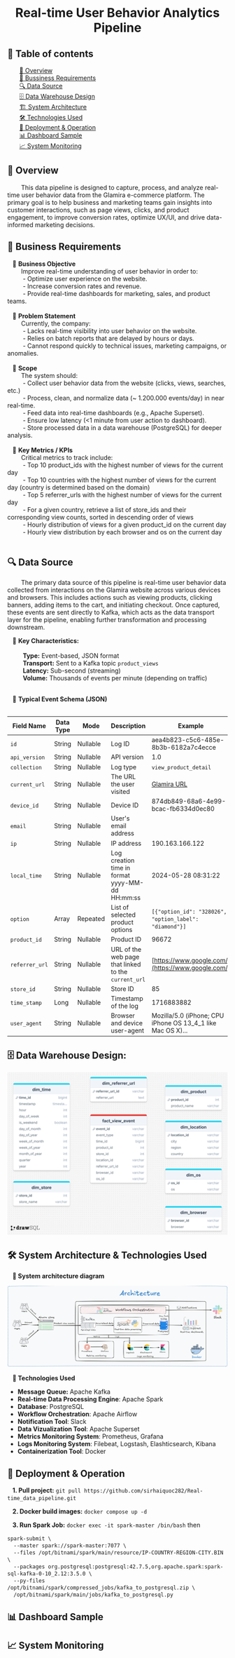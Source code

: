 <h1 align="center">Real-time User Behavior Analytics Pipeline</h1>

## 📑 Table of contents
&nbsp;&nbsp;&nbsp;&nbsp;&nbsp;&nbsp;&nbsp;[📘 Overview](#📘-overview)<br>
&nbsp;&nbsp;&nbsp;&nbsp;&nbsp;&nbsp;&nbsp;[🎯 Bussiness Requirements](#🎯-business-requirements)<br>
&nbsp;&nbsp;&nbsp;&nbsp;&nbsp;&nbsp;&nbsp;[🔍 Data Source](#🔍-data-source)<br>
&nbsp;&nbsp;&nbsp;&nbsp;&nbsp;&nbsp;&nbsp;[🗄️ Data Warehouse Design](#🗄️-data-warehouse-design)<br>
&nbsp;&nbsp;&nbsp;&nbsp;&nbsp;&nbsp;&nbsp;[🏗️ System Architecture](#🏗️-system-architecture)<br>
&nbsp;&nbsp;&nbsp;&nbsp;&nbsp;&nbsp;&nbsp;[🛠️ Technologies Used](#🛠️-technologies-used)<br>
&nbsp;&nbsp;&nbsp;&nbsp;&nbsp;&nbsp;&nbsp;[🚀 Deployment & Operation](#🚀-deployment--operation)<br>
&nbsp;&nbsp;&nbsp;&nbsp;&nbsp;&nbsp;&nbsp;[📊 Dashboard Sample](#📊-dashboard-sample)<br>
&nbsp;&nbsp;&nbsp;&nbsp;&nbsp;&nbsp;&nbsp;[📈 System Monitoring](#📈-system-monitoring)<br>

## 📘 Overview
&nbsp;&nbsp;&nbsp;&nbsp;&nbsp;&nbsp;&nbsp;&nbsp;This data pipeline is designed to capture, process, and analyze real-time user behavior data from the Glamira e-commerce platform. The primary goal is to help business and marketing teams gain insights into customer interactions, such as page views, clicks, and product engagement, to improve conversion rates, optimize UX/UI, and drive data-informed marketing decisions.
## 🎯 Business Requirements
&nbsp;&nbsp;&nbsp;📌 **Business Objective**<br>
&nbsp;&nbsp;&nbsp;&nbsp;&nbsp;&nbsp;&nbsp;&nbsp;Improve real-time understanding of user behavior in order to:<br>
&nbsp;&nbsp;&nbsp;&nbsp;&nbsp;&nbsp;&nbsp;&nbsp; - Optimize user experience on the website.<br>
&nbsp;&nbsp;&nbsp;&nbsp;&nbsp;&nbsp;&nbsp;&nbsp; - Increase conversion rates and revenue.<br>
&nbsp;&nbsp;&nbsp;&nbsp;&nbsp;&nbsp;&nbsp;&nbsp; - Provide real-time dashboards for marketing, sales, and product teams.<br><br>
&nbsp;&nbsp;&nbsp;📌 **Problem Statement**<br>
&nbsp;&nbsp;&nbsp;&nbsp;&nbsp;&nbsp;&nbsp;&nbsp;Currently, the company:<br>
&nbsp;&nbsp;&nbsp;&nbsp;&nbsp;&nbsp;&nbsp;&nbsp; - Lacks real-time visibility into user behavior on the website. <br>
&nbsp;&nbsp;&nbsp;&nbsp;&nbsp;&nbsp;&nbsp;&nbsp; - Relies on batch reports that are delayed by hours or days.<br>
&nbsp;&nbsp;&nbsp;&nbsp;&nbsp;&nbsp;&nbsp;&nbsp; - Cannot respond quickly to technical issues, marketing campaigns, or anomalies.<br><br>
&nbsp;&nbsp;&nbsp;📌 **Scope**<br>
&nbsp;&nbsp;&nbsp;&nbsp;&nbsp;&nbsp;&nbsp;&nbsp;The system should:<br>
&nbsp;&nbsp;&nbsp;&nbsp;&nbsp;&nbsp;&nbsp;&nbsp; - Collect user behavior data from the website (clicks, views, searches, etc.)<br>
&nbsp;&nbsp;&nbsp;&nbsp;&nbsp;&nbsp;&nbsp;&nbsp; - Process, clean, and normalize data (~ 1.200.000 events/day) in near real-time.<br>
&nbsp;&nbsp;&nbsp;&nbsp;&nbsp;&nbsp;&nbsp;&nbsp; - Feed data into real-time dashboards (e.g., Apache Superset).<br>
&nbsp;&nbsp;&nbsp;&nbsp;&nbsp;&nbsp;&nbsp;&nbsp; - Ensure low latency (<1 minute from user action to dashboard).<br>
&nbsp;&nbsp;&nbsp;&nbsp;&nbsp;&nbsp;&nbsp;&nbsp; - Store processed data in a data warehouse (PostgreSQL) for deeper analysis.<br><br>
&nbsp;&nbsp;&nbsp;📌 **Key Metrics / KPIs**<br>
&nbsp;&nbsp;&nbsp;&nbsp;&nbsp;&nbsp;&nbsp;&nbsp;Critical metrics to track include:<br>
&nbsp;&nbsp;&nbsp;&nbsp;&nbsp;&nbsp;&nbsp;&nbsp; - Top 10 product_ids with the highest number of views for the current day<br>
&nbsp;&nbsp;&nbsp;&nbsp;&nbsp;&nbsp;&nbsp;&nbsp; - Top 10 countries with the highest number of views for the current day (country is determined based on the domain)<br>
&nbsp;&nbsp;&nbsp;&nbsp;&nbsp;&nbsp;&nbsp;&nbsp; - Top 5 referrer_urls with the highest number of views for the current day<br>
&nbsp;&nbsp;&nbsp;&nbsp;&nbsp;&nbsp;&nbsp;&nbsp; - For a given country, retrieve a list of store_ids and their corresponding view counts, sorted in descending order of views<br>
&nbsp;&nbsp;&nbsp;&nbsp;&nbsp;&nbsp;&nbsp;&nbsp; - Hourly distribution of views for a given product_id on the current day<br>
&nbsp;&nbsp;&nbsp;&nbsp;&nbsp;&nbsp;&nbsp;&nbsp; - Hourly view distribution by each browser and os on the current day<br><br>

## 🔍 Data Source
&nbsp;&nbsp;&nbsp;&nbsp;&nbsp;&nbsp;&nbsp;&nbsp;The primary data source of this pipeline is real-time user behavior data collected from interactions on the Glamira website across various devices and browsers. This includes actions such as viewing products, clicking banners, adding items to the cart, and initiating checkout. Once captured, these events are sent directly to Kafka, which acts as the data transport layer for the pipeline, enabling further transformation and processing downstream.

&nbsp;&nbsp;&nbsp;📌 **Key Characteristics:**<br><br>
&nbsp;&nbsp;&nbsp;&nbsp;&nbsp;&nbsp;&nbsp;&nbsp;&nbsp;**Type:** Event-based, JSON format<br>
&nbsp;&nbsp;&nbsp;&nbsp;&nbsp;&nbsp;&nbsp;&nbsp;&nbsp;**Transport:** Sent to a Kafka topic ```product_views```<br>
&nbsp;&nbsp;&nbsp;&nbsp;&nbsp;&nbsp;&nbsp;&nbsp;&nbsp;**Latency:** Sub-second (streaming)<br>
&nbsp;&nbsp;&nbsp;&nbsp;&nbsp;&nbsp;&nbsp;&nbsp;&nbsp;**Volume:** Thousands of events per minute (depending on traffic)<br><br>

&nbsp;&nbsp;&nbsp;🧾 **Typical Event Schema (JSON)**<br><br>

| Field Name     | Data Type | Mode     | Description                                          | Example                                                                                                                                                                            |
| -------------- | --------- | -------- | ---------------------------------------------------- | ---------------------------------------------------------------------------------------------------------------------------------------------------------------------------------- |
| `id`           | String    | Nullable | Log ID                                               | aea4b823-c5c6-485e-8b3b-6182a7c4ecce                                                                                                                                               |
| `api_version`  | String    | Nullable | API version                                          | 1.0                                                                                                                                                                                |
| `collection`   | String    | Nullable | Log type                                             | `view_product_detail`                                                                                                                                                              |
| `current_url`  | String    | Nullable | The URL the user visited                             | [Glamira URL](https://www.glamira.cl/glamira-anillo-saphira-skug100335.html?alloy=white-375&diamond=sapphire&stone2=diamond-Brillant&itm_source=recommendation&itm_medium=sorting) |
| `device_id`    | String    | Nullable | Device ID                                            | 874db849-68a6-4e99-bcac-fb6334d0ec80                                                                                                                                               |
| `email`        | String    | Nullable | User's email address                                 |                                                                                                                                                                                    |
| `ip`           | String    | Nullable | IP address                                           | 190.163.166.122                                                                                                                                                                    |
| `local_time`   | String    | Nullable | Log creation time in format yyyy-MM-dd HH\:mm\:ss    | 2024-05-28 08:31:22                                                                                                                                                                |
| `option`       | Array     | Repeated | List of selected product options                     | `[{"option_id": "328026", "option_label": "diamond"}]`                                                                                                                             |
| `product_id`   | String    | Nullable | Product ID                                           | 96672                                                                                                                                                                              |
| `referrer_url` | String    | Nullable | URL of the web page that linked to the `current_url` | [https://www.google.com/](https://www.google.com/)                                                                                                                                 |
| `store_id`     | String    | Nullable | Store ID                                             | 85                                                                                                                                                                                 |
| `time_stamp`   | Long      | Nullable | Timestamp of the log                                 | 1716883882                                                                                                                                                                         |
| `user_agent`   | String    | Nullable | Browser and device user-agent                        | Mozilla/5.0 (iPhone; CPU iPhone OS 13\_4\_1 like Mac OS X)...                                                                                                                      |
## 🗄️ Data Warehouse Design:
![Data Warehouse](assets/data_warehouse.png)
## 🛠️ System Architecture & Technologies Used

 &nbsp;&nbsp;&nbsp;**📌 System architecture diagram**<br>
 
![Data pipeline architecture](assets/architecture.png)

 &nbsp;&nbsp;&nbsp;**📌 Technologies Used**<br>
 - **Message Queue:** Apache Kafka
 - **Real-time Data Processing Engine**: Apache Spark
 - **Database**: PostgreSQL
 - **Workflow Orchestration**: Apache Airflow
 - **Notification Tool**: Slack
 - **Data Vizualization Tool**: Apache Superset
 - **Metrics Monitoring System**: Prometheus, Grafana
 - **Logs Monitoring System**: Filebeat, Logstash, Elashticsearch, Kibana
 - **Containerization Tool**: Docker

## 🚀 Deployment & Operation
 &nbsp;&nbsp;&nbsp;**1. Pull project:** ```git pull https://github.com/sirhaiquoc282/Real-time_data_pipeline.git```

 &nbsp;&nbsp;&nbsp;**2. Docker build images:** ```docker compose up -d```

 &nbsp;&nbsp;&nbsp;**3. Run Spark Job:** ```docker exec -it spark-master /bin/bash``` then
```
spark-submit \
  --master spark://spark-master:7077 \
  --files /opt/bitnami/spark/main/resource/IP-COUNTRY-REGION-CITY.BIN \
  --packages org.postgresql:postgresql:42.7.5,org.apache.spark:spark-sql-kafka-0-10_2.12:3.5.0 \
  --py-files /opt/bitnami/spark/compressed_jobs/kafka_to_postgresql.zip \
  /opt/bitnami/spark/main/jobs/kafka_to_postgresql.py
```
## 📊 Dashboard Sample
## 📈 System Monitoring